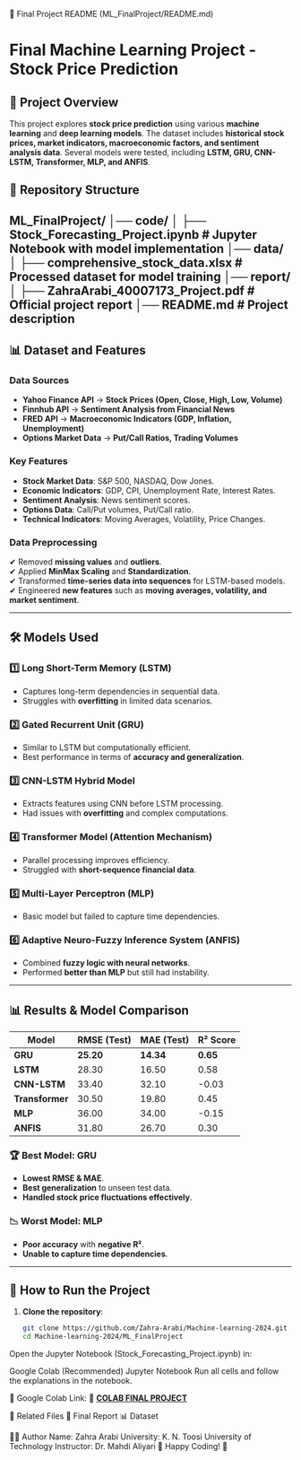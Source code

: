 📌 Final Project README (ML_FinalProject/README.md)

# Final Machine Learning Project - Stock Price Prediction

## 📌 Project Overview
This project explores **stock price prediction** using various **machine learning** and **deep learning models**. The dataset includes **historical stock prices, market indicators, macroeconomic factors, and sentiment analysis data**. Several models were tested, including **LSTM, GRU, CNN-LSTM, Transformer, MLP, and ANFIS**.

## 📂 Repository Structure

ML_FinalProject/ │── code/ │ ├── Stock_Forecasting_Project.ipynb # Jupyter Notebook with model implementation │── data/ │ ├── comprehensive_stock_data.xlsx # Processed dataset for model training │── report/ │ ├── ZahraArabi_40007173_Project.pdf # Official project report │── README.md # Project description
---

## 📊 **Dataset and Features**
### **Data Sources**
- **Yahoo Finance API** → **Stock Prices (Open, Close, High, Low, Volume)**
- **Finnhub API** → **Sentiment Analysis from Financial News**
- **FRED API** → **Macroeconomic Indicators (GDP, Inflation, Unemployment)**
- **Options Market Data** → **Put/Call Ratios, Trading Volumes**

### **Key Features**
- **Stock Market Data**: S&P 500, NASDAQ, Dow Jones.
- **Economic Indicators**: GDP, CPI, Unemployment Rate, Interest Rates.
- **Sentiment Analysis**: News sentiment scores.
- **Options Data**: Call/Put volumes, Put/Call ratio.
- **Technical Indicators**: Moving Averages, Volatility, Price Changes.

### **Data Preprocessing**
✔ Removed **missing values** and **outliers**.  
✔ Applied **MinMax Scaling** and **Standardization**.  
✔ Transformed **time-series data into sequences** for LSTM-based models.  
✔ Engineered **new features** such as **moving averages, volatility, and market sentiment**.  

---

## 🛠 **Models Used**
### **1️⃣ Long Short-Term Memory (LSTM)**
- Captures long-term dependencies in sequential data.
- Struggles with **overfitting** in limited data scenarios.

### **2️⃣ Gated Recurrent Unit (GRU)**
- Similar to LSTM but computationally efficient.
- Best performance in terms of **accuracy and generalization**.

### **3️⃣ CNN-LSTM Hybrid Model**
- Extracts features using CNN before LSTM processing.
- Had issues with **overfitting** and complex computations.

### **4️⃣ Transformer Model (Attention Mechanism)**
- Parallel processing improves efficiency.
- Struggled with **short-sequence financial data**.

### **5️⃣ Multi-Layer Perceptron (MLP)**
- Basic model but failed to capture time dependencies.

### **6️⃣ Adaptive Neuro-Fuzzy Inference System (ANFIS)**
- Combined **fuzzy logic with neural networks**.
- Performed **better than MLP** but still had instability.

---

## 📊 **Results & Model Comparison**
| Model | RMSE (Test) | MAE (Test) | R² Score |
|------|------|------|------|
| **GRU** | **25.20** | **14.34** | **0.65** |
| **LSTM** | 28.30 | 16.50 | 0.58 |
| **CNN-LSTM** | 33.40 | 32.10 | -0.03 |
| **Transformer** | 30.50 | 19.80 | 0.45 |
| **MLP** | 36.00 | 34.00 | -0.15 |
| **ANFIS** | 31.80 | 26.70 | 0.30 |

### **🏆 Best Model: GRU**
- **Lowest RMSE & MAE**.
- **Best generalization** to unseen test data.
- **Handled stock price fluctuations effectively**.

### **📉 Worst Model: MLP**
- **Poor accuracy** with **negative R²**.
- **Unable to capture time dependencies**.

---

## 🚀 **How to Run the Project**
1. **Clone the repository**:
   ```bash
   git clone https://github.com/Zahra-Arabi/Machine-learning-2024.git
   cd Machine-learning-2024/ML_FinalProject
Open the Jupyter Notebook (Stock_Forecasting_Project.ipynb) in:

Google Colab (Recommended)
Jupyter Notebook
Run all cells and follow the explanations in the notebook.

📌 Google Colab Link:
🔗 **[COLAB FINAL PROJECT](https://colab.research.google.com/drive/10_l21YcWot8c63YOCukeXIyUMoWW_IrU?usp=sharing)**

📄 Related Files
📜 Final Report
📊 Dataset



👩‍💻 Author
Name: Zahra Arabi
University: K. N. Toosi University of Technology
Instructor: Dr. Mahdi Aliyari
🚀 Happy Coding! 🎯
